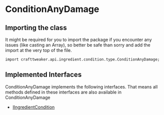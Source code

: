 # ConditionAnyDamage

## Importing the class

It might be required for you to import the package if you encounter any issues (like casting an Array), so better be safe than sorry and add the import at the very top of the file.
```zenscript
import crafttweaker.api.ingredient.condition.type.ConditionAnyDamage;
```


## Implemented Interfaces
ConditionAnyDamage implements the following interfaces. That means all methods defined in these interfaces are also available in ConditionAnyDamage

- [IIngredientCondition](/vanilla/api/ingredient/condition/IIngredientCondition)

